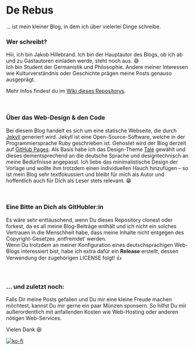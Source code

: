 # De Rebus

... ist mein kleiner Blog, in dem ich über vielerlei Dinge schreibe.

### Wer schreibt?

Hiii, ich bin Jakob Hillebrand. Ich bin der Hauptautor des Blogs, ob ich ab und zu Gastautoren einladen werde, steht noch aus. :sweat_smile:\
Ich bin Student der Germanistik und Philosophie. Andere meiner Interessen wie Kulturverständnis oder Geschichte prägen meine Posts genauso ausgeprägt.

Mehr Infos findest du im [Wiki dieses Repositorys](https://github.com/jakobhillebrand/derebus/wiki "De Rebus: Wiki").

<br/>

### Über das Web-Design & den Code

Bei diesem Blog handelt es sich um eine statische Webseite, die durch [Jekyll](https://jekyllrb.com/ "Jekyll") generiert wird. Jekyll ist eine Open-Source-Software, welche in der Programmiersprache Ruby geschrieben ist. Gehostet wird der Blog derzeit auf [GitHub Pages](https://pages.github.com/ "GitHub Pages"). Als Basis habe ich das Design-Theme [Tale](https://github.com/chesterhow/tale "Tale by Chester How") gewählt und dieses dementsprechend an die deutsche Sprache und designtechnisch an meine Bedürfnisse angepasst.
Ich liebe das minimalistische Design der Vorlage und wollte ihm trotzdem einen individuellen Hauch hinzufügen – so ist mein Blog sehr textfokussiert und bleibt für mich als Autor und hoffentlich auch für Dich als Leser stets relevant. :grin:

<br/>

### Eine Bitte an Dich als GitHubler:in

Es wäre sehr enttäuschend, wenn Du dieses Repository clonest oder forkest, da es all meine Blog-Beiträge enthält und ich nicht ein solches Vertrauen in die Menschheit habe, dass meine Inhalte nicht entgegen des Copyright-Gesetzes ‚entfremdet‘ werden.\
Wenn Du trotzdem an meiner Konfiguration eines deutschsprachigen Web-Blogs interessiert bist, habe ich extra dafür ein **Release** erstellt, dessen Verwendung der zugehörigen LICENSE folgt! :thumbsup:

<br/>

### ... und zuletzt noch:

Falls Dir meine Posts gefallen und Du mir eine kleine Freude machen möchtest, kannst Du mir gerne ein paar Münzen sponsern. So hilfst Du mir außerordentlich mit anfallenden Kosten wie Web-Hosting oder anderen nötigen Web-Services.

Vielen Dank :satisfied:

[![ko-fi](https://ko-fi.com/img/githubbutton_sm.svg)](https://ko-fi.com/U7U84UI3N)
